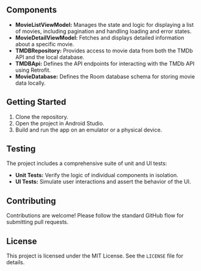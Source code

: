 ## Components

* **MovieListViewModel:** Manages the state and logic for displaying a list of movies, including pagination and handling loading and error states.
* **MovieDetailViewModel:** Fetches and displays detailed information about a specific movie.
* **TMDBRepository:** Provides access to movie data from both the TMDb API and the local database.
* **TMDBApi:** Defines the API endpoints for interacting with the TMDb API using Retrofit.
* **MovieDatabase:** Defines the Room database schema for storing movie data locally.

## Getting Started

1. Clone the repository.
2. Open the project in Android Studio.
3. Build and run the app on an emulator or a physical device.

## Testing

The project includes a comprehensive suite of unit and UI tests:

* **Unit Tests:** Verify the logic of individual components in isolation.
* **UI Tests:** Simulate user interactions and assert the behavior of the UI.


## Contributing

Contributions are welcome! Please follow the standard GitHub flow for submitting pull requests.

## License

This project is licensed under the MIT License. See the `LICENSE` file for details.
